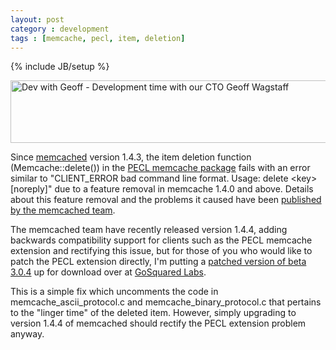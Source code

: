 ```yaml
---
layout: post
category : development
tags : [memcache, pecl, item, deletion]
---
```

{% include JB/setup %}

<img src="http://static.gosquared.com/images/liquidicity/09_12_06_geoffdev_790x100.jpg" alt="Dev with Geoff - Development time with our CTO Geoff Wagstaff" width="790" height="100"/>

Since <a href="http://memcached.org/">memcached</a> version 1.4.3, the item deletion function (Memcache::delete()) in the <a href="http://pecl.php.net/package/memcache">PECL memcache package</a> fails with an error similar to "CLIENT_ERROR bad command line format.  Usage: delete &lt;key&gt; [noreply]" due to a feature removal in memcache 1.4.0 and above. Details about this feature removal and the problems it caused have been <a href="http://code.google.com/p/memcached/wiki/ReleaseNotes144">published by the memcached team</a>.

The memcached team have recently released version 1.4.4, adding backwards compatibility support for clients such as the PECL memcache extension and rectifying this issue, but for those of you who would like to patch the PECL extension directly, I'm putting a <a href="http://www.gosquared.com/labs/memcache/memcache-3.0.4_patched.tgz">patched version of beta 3.0.4</a> up for download over at <a href="http://www.gosquared.com/labs">GoSquared Labs</a>.

This is a simple fix which uncomments the code in memcache_ascii_protocol.c and memcache_binary_protocol.c that pertains to the "linger time" of the deleted item. However, simply upgrading to version 1.4.4 of memcached should rectify the PECL extension problem anyway.
